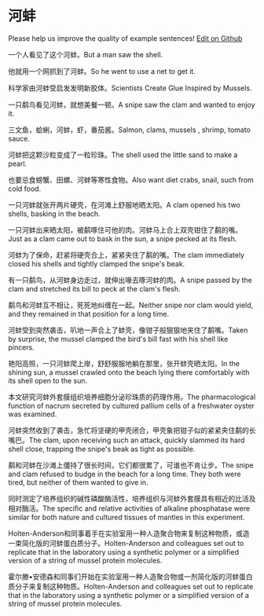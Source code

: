 # 河蚌

Please help us improve the quality of example sentences! [Edit on Github](https://github.com/jiyushe/jiyu-example-sentence-source/blob/main/chinese/hebang.md)

<p><span class="chinese">一个人看见了这个河蚌。</span><span class="english">But a man saw the shell.</span></p>

<p><span class="chinese">他就用一个网抓到了河蚌。</span><span class="english">So he went to use a net to get it.</span></p>

<p><span class="chinese">科学家由河蚌受启发发明新胶体。</span><span class="english">Scientists Create Glue Inspired by Mussels.</span></p>

<p><span class="chinese">一只鹬鸟看见河蚌，就想美餐一顿。</span><span class="english">A snipe saw the clam and wanted to enjoy it.</span></p>

<p><span class="chinese">三文鱼，蛤蜊，河蚌，虾，番茄酱。</span><span class="english">Salmon, clams, mussels , shrimp, tomato sauce.</span></p>

<p><span class="chinese">河蚌把这颗沙粒变成了一粒珍珠。</span><span class="english">The shell used the little sand to make a pearl.</span></p>

<p><span class="chinese">也要忌食螃蟹、田螺、河蚌等寒性食物。</span><span class="english">Also want diet crabs, snail, such from cold food.</span></p>

<p><span class="chinese">一只河蚌就张开两片硬壳，在河滩上舒服地晒太阳。</span><span class="english">A clam opened his two shells, basking in the beach.</span></p>

<p><span class="chinese">一只河蚌出来晒太阳，被鹬啄住可他的肉。河蚌马上合上双壳钳住了鹬的嘴。</span><span class="english">Just as a clam came out to bask in the sun, a snipe pecked at its flesh.</span></p>

<p><span class="chinese">河蚌为了保命，赶紧将硬壳合上，紧紧夹住了鹬的嘴。</span><span class="english">The clam immediately closed his shells and tightly clamped the snipe's beak.</span></p>

<p><span class="chinese">有一只鹬鸟，从河蚌身边走过，就伸出喙去啄河蚌的肉。</span><span class="english">A snipe passed by the clam and stretched its bill to peck at the clam's flesh.</span></p>

<p><span class="chinese">鹬鸟和河蚌互不相让，死死地纠缠在一起。</span><span class="english">Neither snipe nor clam would yield, and they remained in that position for a long time.</span></p>

<p><span class="chinese">河蚌受到突然袭击，叭地一声合上了蚌壳，像钳子般狠狠地夹住了鹬嘴。</span><span class="english">Taken by surprise, the mussel clamped the bird's bill fast with his shell like pincers.</span></p>

<p><span class="chinese">艳阳高照，一只河蚌爬上岸，舒舒服服地躺在那里，张开蚌壳晒太阳。</span><span class="english">In the shining sun, a mussel crawled onto the beach lying there comfortably with its shell open to the sun.</span></p>

<p><span class="chinese">本文研究河蚌外套膜组织培养细胞分泌珍珠质的药理作用。</span><span class="english">The pharmacological function of nacrum secreted by cultured pallium cells of a freshwater oyster was examined.</span></p>

<p><span class="chinese">河蚌突然收到了袭击，急忙将坚硬的甲壳闭合，甲壳象把钳子似的紧紧夹住鹬的长嘴巴。</span><span class="english">The clam, upon receiving such an attack, quickly slammed its hard shell close, trapping the snipe's beak as tight as possible.</span></p>

<p><span class="chinese">鹬和河蚌在沙滩上僵持了很长时间，它们都很累了，可谁也不肯让步。</span><span class="english">The snipe and clam refused to budge in the beach for a long time. They both were tired, but neither of them wanted to give in.</span></p>

<p><span class="chinese">同时测定了培养组织的碱性磷酸酶活性，培养组织与河蚌外套膜具有相近的比活及相对酶活。</span><span class="english">The specific and relative activities of alkaline phosphatase were similar for both nature and cultured tissues of mantles in this experiment.</span></p>

<p><span class="chinese">Holten-Anderson和同事着手在实验室用一种人造聚合物来复制这种物质，或造一束简化版的河蚌蛋白质分子。</span><span class="english">Holten-Anderson and colleagues set out to replicate that in the laboratory using a synthetic polymer or a simplified version of a string of mussel protein molecules.</span></p>

<p><span class="chinese">霍尔滕•安德森和同事们开始在实验室用一种人造聚合物或一剂简化版的河蚌蛋白质分子来复制这种物质。</span><span class="english">Holten-Anderson and colleagues set out to replicate that in the laboratory using a synthetic polymer or a simplified version of a string of mussel protein molecules.</span></p>

